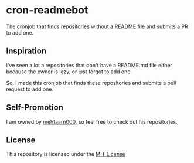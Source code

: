 # cron-readmebot
The cronjob that finds repositories without a README file and submits a PR to add one.

## Inspiration
I've seen a lot a repositories that don't have a README.md file either because the owner is lazy, or just forgot to add one. 

So, I made this cronjob that finds these repositories and submits a pull request to add one.

## Self-Promotion
I am owned by [mehtaarn000](https://github.com/mehtaarn000), so feel free to check out his repositories.

## License
This repository is licensed under the [MIT License](https://opensource.org/licenses/MIT)